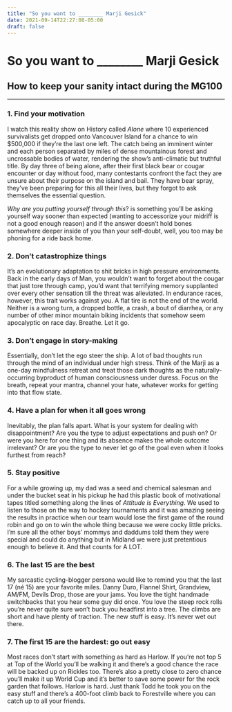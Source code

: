 ```yaml
---
title: "So you want to ________ Marji Gesick"
date: 2021-09-14T22:27:08-05:00
draft: false
---
```


# So you want to ________ Marji Gesick

## How to keep your sanity intact during the MG100

---

### 1. Find your motivation

I watch this reality show on History called *Alone* where 10 experienced survivalists get dropped onto Vancouver Island for a chance to win $500,000 if they’re the last one left. The catch being an imminent winter and each person separated by miles of dense mountainous forest and uncrossable bodies of water, rendering the show’s anti-climatic but truthful title. By day three of being alone, after their first black bear or cougar encounter or day without food, many contestants confront the fact they are unsure about their purpose on the island and bail. They have bear spray, they’ve been preparing for this all their lives, but they forgot to ask themselves the essential question.

*Why are you putting yourself through this*? is something you’ll be asking yourself way sooner than expected (wanting to accessorize your midriff is not a good enough reason) and if the answer doesn’t hold bones somewhere deeper inside of you than your self-doubt, well, you too may be phoning for a ride back home.

### 2. Don’t catastrophize things

It’s an evolutionary adaptation to shit bricks in high pressure environments. Back in the early days of Man, you wouldn’t want to forget about the cougar that just tore through camp, you’d want that terrifying memory supplanted over every other sensation till the threat was alleviated. In endurance races, however, this trait works against you. A flat tire is not the end of the world. Neither is a wrong turn, a dropped bottle, a crash, a bout of diarrhea, or any number of other minor mountain biking incidents that somehow seem apocalyptic on race day. Breathe. Let it go.

### 3. Don’t engage in story-making

Essentially, don’t let the ego steer the ship. A lot of bad thoughts run through the mind of an individual under high stress. Think of the Marji as a one-day mindfulness retreat and treat those dark thoughts as the naturally-occurring byproduct of human consciousness under duress. Focus on the breath, repeat your mantra, channel your hate, whatever works for getting into that flow state.

### 4. Have a plan for when it all goes wrong

Inevitably, the plan falls apart. What is your system for dealing with disappointment? Are you the type to adjust expectations and push on? Or were you here for one thing and its absence makes the whole outcome irrelevant? Or are you the type to never let go of the goal even when it looks furthest from reach?

### 5. Stay positive

For a while growing up, my dad was a seed and chemical salesman and under the bucket seat in his pickup he had this plastic book of motivational tapes titled something along the lines of *Attitude is Everything*. We used to listen to those on the way to hockey tournaments and it was amazing seeing the results in practice when our team would lose the first game of the round robin and go on to win the whole thing because we were cocky little pricks. I’m sure all the other boys’ mommys and daddums told them they were special and could do anything but in Midland we were just pretentious enough to believe it. And that counts for A LOT.

### 6. The last 15 are the best

My sarcastic cycling-blogger persona would like to remind you that the last 17 (né 15) are your favorite miles. Danny Duro, Flannel Shirt, Grandview, AM/FM, Devils Drop, those are your jams. You love the tight handmade switchbacks that you hear some guy did once. You love the steep rock rolls you’re never quite sure won’t buck you headfirst into a tree. The climbs are short and have plenty of traction. The new stuff is easy. It’s never wet out there.

### 7. The first 15 are the hardest: go out easy

Most races don’t start with something as hard as Harlow. If you’re not top 5 at Top of the World you’ll be walking it and there’s a good chance the race will be backed up on Rickles too. There’s  also a pretty close to zero chance you’ll make it up World Cup and it’s better to save some power for the rock garden that follows. Harlow is hard. Just thank Todd he took you on the easy stuff and there’s a 400-foot climb back to Forestville where you can catch up to all your friends.

